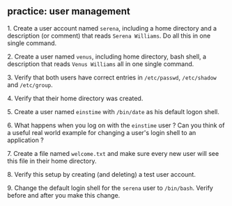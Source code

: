 ## practice: user management

1\. Create a user account named `serena`, including a home directory and
a description (or comment) that reads `Serena Williams`. Do all this in
one single command.

2\. Create a user named `venus`, including home directory, bash shell, a
description that reads `Venus Williams` all in one single command.

3\. Verify that both users have correct entries in `/etc/passwd`,
`/etc/shadow` and `/etc/group`.

4\. Verify that their home directory was created.

5\. Create a user named `einstime` with `/bin/date` as his default logon
shell.

6\. What happens when you log on with the `einstime` user ? Can you
think of a useful real world example for changing a user\'s login shell
to an application ?

7\. Create a file named `welcome.txt` and make sure every new user will
see this file in their home directory.

8\. Verify this setup by creating (and deleting) a test user account.

9\. Change the default login shell for the `serena` user to `/bin/bash`.
Verify before and after you make this change.
